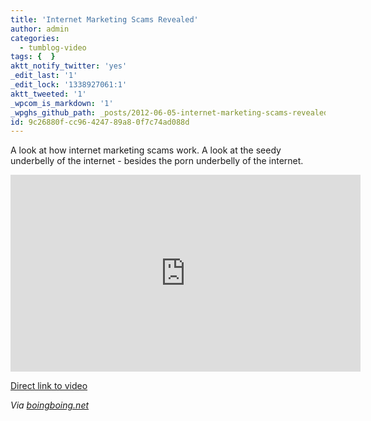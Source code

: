 ```yaml
---
title: 'Internet Marketing Scams Revealed'
author: admin
categories:
  - tumblog-video
tags: {  }
aktt_notify_twitter: 'yes'
_edit_last: '1'
_edit_lock: '1338927061:1'
aktt_tweeted: '1'
_wpcom_is_markdown: '1'
_wpghs_github_path: _posts/2012-06-05-internet-marketing-scams-revealed.md
id: 9c26880f-cc96-4247-89a8-0f7c74ad088d
---
```

<p>A look at how internet marketing scams work. A look at the seedy underbelly of the internet - besides the porn underbelly of the internet.</p>
<p><iframe width="560" height="315" src="http://www.youtube.com/embed/Z0LZ6DNCgrY?rel=0" frameborder="0" allowfullscreen></iframe></p>
<p><a href="http://youtu.be/Z0LZ6DNCgrY">Direct link to video</a></p>
<p><em>Via <a href="http://boingboing.net/2012/05/11/incredibly-detailed-look-at-in.html">boingboing.net</a></em></p>
